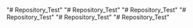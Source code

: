 "# Repository_Test" 
"# Repository_Test" 
"# Repository_Test" 
"# Repository_Test" 
"# Repository_Test" 
"# Repository_Test" 
